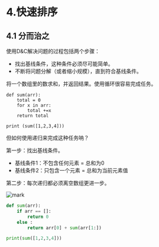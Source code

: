 # 4.快速排序

## 4.1 分而治之

使用D&C解决问题的过程包括两个步骤：

- 找出基线条件，这种条件必须尽可能简单。
- 不断将问题分解（或者缩小规模），直到符合基线条件。

将一个数组里的数求和，并返回结果。使用循环很容易完成任务。

```
def sum(arr):
	total = 0
	for x in arr:
		total +=x
	return total
	
print (sum([1,2,3,4]))
```

但如何使用递归来完成这种任务呐？

第一步：找出基线条件。

- 基线条件1：不包含任何元素 = 总和为0
- 基线条件2：只包含一个元素 = 总和为当前元素值

第二步：每次递归都必须离空数组更进一步。

![mark](http://p6yio0wew.bkt.clouddn.com/blog/180502/0jaBB1HDdj.png)

```python
def sum(arr):
	if arr == []:
		return 0
	else :
		return arr[0] + sum(arr[1:])

print(sum([1,2,3,4]))
```

